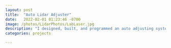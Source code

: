 ```yaml
---
layout: post
title:  "Auto Lidar Adjuster"
date:   2022-02-01 01:23:46 -0700
image: /photos/LidarPhotos/LabLaser.jpg
description: "I designed, built, and programmed an auto adjusting system for the low altitude telescope for the USU Atmospheric Lidar Observatory to ensure the collecting optics are at the focal point of the telescope."
categories: projects

---
```



[jekyll-docs]: https://jekyllrb.com/docs/home
[jekyll-gh]:   https://github.com/jekyll/jekyll
[jekyll-talk]: https://talk.jekyllrb.com/
